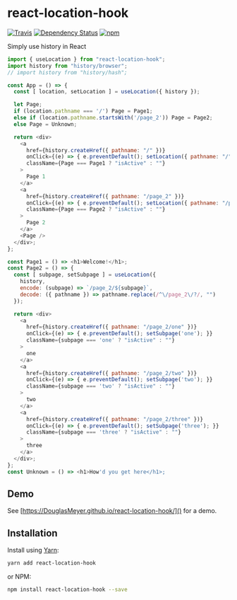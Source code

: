 # react-location-hook
[![Travis](https://travis-ci.org/DouglasMeyer/react-location-hook.svg?branch=master)](https://travis-ci.org/DouglasMeyer/react-location-hook)
[![Dependency Status](https://david-dm.org/DouglasMeyer/react-location-hook.svg)](https://david-dm.org/DouglasMeyer/react-location-hook)
[![npm](https://img.shields.io/npm/v/react-location-hook.svg)](https://www.npmjs.com/package/react-location-hook)

Simply use history in React

```js
import { useLocation } from "react-location-hook";
import history from "history/browser";
// import history from "history/hash";

const App = () => {
  const [ location, setLocation ] = useLocation({ history });

  let Page;
  if (location.pathname === '/') Page = Page1;
  else if (location.pathname.startsWith('/page_2')) Page = Page2;
  else Page = Unknown;

  return <div>
    <a
      href={history.createHref({ pathname: "/" })}
      onClick={(e) => { e.preventDefault(); setLocation({ pathname: "/" }); }}
      className={Page === Page1 ? "isActive" : ""}
    >
      Page 1
    </a>
    <a
      href={history.createHref({ pathname: "/page_2" })}
      onClick={(e) => { e.preventDefault(); setLocation({ pathname: "/page_2" }); }}
      className={Page === Page2 ? "isActive" : ""}
    >
      Page 2
    </a>
    <Page />
  </div>;
};

const Page1 = () => <h1>Welcome!</h1>;
const Page2 = () => {
  const [ subpage, setSubpage ] = useLocation({
    history,
    encode: (subpage) => `/page_2/${subpage}`,
    decode: ({ pathname }) => pathname.replace(/^\/page_2\/?/, "")
  });

  return <div>
    <a
      href={history.createHref({ pathname: "/page_2/one" })}
      onClick={(e) => { e.preventDefault(); setSubpage('one'); }}
      className={subpage === 'one' ? "isActive" : ""}
    >
      one
    </a>
    <a
      href={history.createHref({ pathname: "/page_2/two" })}
      onClick={(e) => { e.preventDefault(); setSubpage('two'); }}
      className={subpage === 'two' ? "isActive" : ""}
    >
      two
    </a>
    <a
      href={history.createHref({ pathname: "/page_2/three" })}
      onClick={(e) => { e.preventDefault(); setSubpage('three'); }}
      className={subpage === 'three' ? "isActive" : ""}
    >
      three
    </a>
  </div>;
};
const Unknown = () => <h1>How'd you get here</h1>;
```

## Demo
See [https://DouglasMeyer.github.io/react-location-hook/]() for a demo.

## Installation

Install using [Yarn](https://yarnpkg.com):
```sh
yarn add react-location-hook
```

or NPM:
```sh
npm install react-location-hook --save
```
